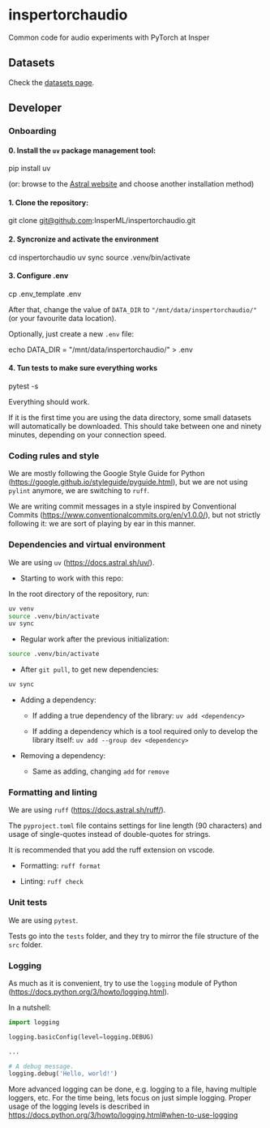 # inspertorchaudio

Common code for audio experiments with PyTorch at Insper

## Datasets

Check the [datasets page](docs/datasets.md).

## Developer

### Onboarding

#### 0. Install the `uv` package management tool:

  pip install uv

(or: browse to the [Astral website](https://docs.astral.sh/uv/getting-started/installation) and choose another installation method)

#### 1. Clone the repository:

  git clone git@github.com:InsperML/inspertorchaudio.git

#### 2. Syncronize and activate the environment

  cd inspertorchaudio
  uv sync
  source .venv/bin/activate


#### 3. Configure .env

  cp .env_template .env

After that, change the value of `DATA_DIR` to `"/mnt/data/inspertorchaudio/"` (or your favourite data location).

Optionally, just create a new `.env` file:

  echo DATA_DIR = "/mnt/data/inspertorchaudio/" > .env

#### 4. Tun tests to make sure everything works

  pytest -s

Everything should work.

If it is the first time you are using the data directory, some small datasets will automatically be downloaded. This should take between one and ninety minutes, depending on your connection speed.


### Coding rules and style

We are mostly following the Google Style Guide for Python (<https://google.github.io/styleguide/pyguide.html>), but we are not using `pylint` anymore, we are switching to `ruff`.

We are writing commit messages in a style inspired by Conventional Commits (<https://www.conventionalcommits.org/en/v1.0.0/>), but not strictly following it: we are sort of playing by ear in this manner.

### Dependencies and virtual environment

We are using `uv` (<https://docs.astral.sh/uv/>).

- Starting to work with this repo:

In the root directory of the repository, run:

```bash
uv venv
source .venv/bin/activate
uv sync
```

- Regular work after the previous initialization:

```bash
source .venv/bin/activate
```

- After `git pull`, to get new dependencies:

```bash
uv sync
```

- Adding a dependency:

  - If adding a true dependency of the library: `uv add <dependency>`

  - If adding a dependency which is a tool required only to develop the library itself: `uv add --group dev <dependency>`

- Removing a dependency:

  - Same as adding, changing `add` for `remove`

### Formatting and linting

We are using `ruff` (<https://docs.astral.sh/ruff/>).

The `pyproject.toml` file contains settings for line length (90 characters) and usage of single-quotes instead of double-quotes for strings.

It is recommended that you add the ruff extension on vscode.

- Formatting: `ruff format`

- Linting: `ruff check`

### Unit tests

We are using `pytest`.

Tests go into the `tests` folder, and they try to mirror the file structure of the `src` folder.

### Logging

As much as it is convenient, try to use the `logging` module of Python (<https://docs.python.org/3/howto/logging.html>).

In a nutshell:

```Python
import logging

logging.basicConfig(level=logging.DEBUG)

...

# A debug message.
logging.debug('Hello, world!')

```

More advanced logging can be done, e.g. logging to a file, having multiple loggers, etc. For the time being, lets focus on just simple logging. Proper usage of the logging levels is described in <https://docs.python.org/3/howto/logging.html#when-to-use-logging>
